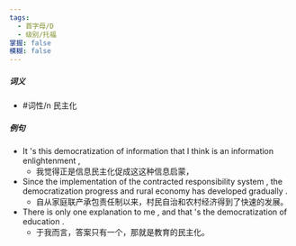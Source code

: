 ```yaml
---
tags:
  - 首字母/D
  - 级别/托福
掌握: false
模糊: false
---
```

##### 词义
- #词性/n  民主化
##### 例句
- It 's this democratization of information that I think is an information enlightenment ,
	- 我觉得正是信息民主化促成这这种信息启蒙，
- Since the implementation of the contracted responsibility system , the democratization progress and rural economy has developed gradually .
	- 自从家庭联产承包责任制以来，村民自治和农村经济得到了快速的发展。
- There is only one explanation to me , and that 's the democratization of education .
	- 于我而言，答案只有一个，那就是教育的民主化。
